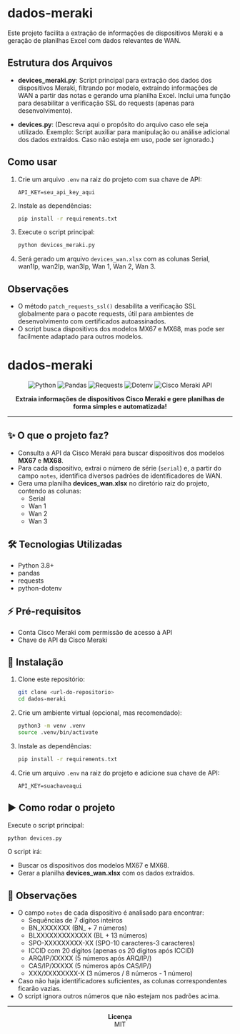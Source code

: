 # dados-meraki

Este projeto facilita a extração de informações de dispositivos Meraki e a geração de planilhas Excel com dados relevantes de WAN.

## Estrutura dos Arquivos

- **devices_meraki.py**: Script principal para extração dos dados dos dispositivos Meraki, filtrando por modelo, extraindo informações de WAN a partir das notas e gerando uma planilha Excel. Inclui uma função para desabilitar a verificação SSL do requests (apenas para desenvolvimento).

- **devices.py**: (Descreva aqui o propósito do arquivo caso ele seja utilizado. Exemplo: Script auxiliar para manipulação ou análise adicional dos dados extraídos. Caso não esteja em uso, pode ser ignorado.)

## Como usar

1. Crie um arquivo `.env` na raiz do projeto com sua chave de API:
	```
	API_KEY=seu_api_key_aqui
	```

2. Instale as dependências:
	```bash
	pip install -r requirements.txt
	```

3. Execute o script principal:
	```bash
	python devices_meraki.py
	```

4. Será gerado um arquivo `devices_wan.xlsx` com as colunas Serial, wan1Ip, wan2Ip, wan3Ip, Wan 1, Wan 2, Wan 3.

## Observações

- O método `patch_requests_ssl()` desabilita a verificação SSL globalmente para o pacote requests, útil para ambientes de desenvolvimento com certificados autoassinados.
- O script busca dispositivos dos modelos MX67 e MX68, mas pode ser facilmente adaptado para outros modelos.


# dados-meraki

<p align="center">
	<img src="https://img.shields.io/badge/Python-3.8%2B-blue?logo=python" alt="Python">
	<img src="https://img.shields.io/badge/pandas-%23150458.svg?style=flat&logo=pandas&logoColor=white" alt="Pandas">
	<img src="https://img.shields.io/badge/requests-%2300ACD7.svg?style=flat&logo=python&logoColor=white" alt="Requests">
	<img src="https://img.shields.io/badge/dotenv-%2332CD32.svg?style=flat&logo=python&logoColor=white" alt="Dotenv">
	<img src="https://img.shields.io/badge/Cisco%20Meraki-API-green?logo=cisco" alt="Cisco Meraki API">
</p>

<p align="center">
	<b>Extraia informações de dispositivos Cisco Meraki e gere planilhas de forma simples e automatizada!</b>
</p>

---

## ✨ O que o projeto faz?

- Consulta a API da Cisco Meraki para buscar dispositivos dos modelos <b>MX67</b> e <b>MX68</b>.
- Para cada dispositivo, extrai o número de série (<code>serial</code>) e, a partir do campo <code>notes</code>, identifica diversos padrões de identificadores de WAN.
- Gera uma planilha <b>devices_wan.xlsx</b> no diretório raiz do projeto, contendo as colunas:
	- Serial
	- Wan 1
	- Wan 2
	- Wan 3

## 🛠 Tecnologias Utilizadas

- Python 3.8+
- pandas
- requests
- python-dotenv

## ⚡ Pré-requisitos

- Conta Cisco Meraki com permissão de acesso à API
- Chave de API da Cisco Meraki

## 🚀 Instalação

1. Clone este repositório:

	 ```bash
	 git clone <url-do-repositorio>
	 cd dados-meraki
	 ```

2. Crie um ambiente virtual (opcional, mas recomendado):

	 ```bash
	 python3 -m venv .venv
	 source .venv/bin/activate
	 ```

3. Instale as dependências:

	 ```bash
	 pip install -r requirements.txt
	 ```

4. Crie um arquivo <code>.env</code> na raiz do projeto e adicione sua chave de API:

	 ```
	 API_KEY=suachaveaqui
	 ```

## ▶️ Como rodar o projeto

Execute o script principal:

```bash
python devices.py
```

O script irá:
- Buscar os dispositivos dos modelos MX67 e MX68.
- Gerar a planilha <b>devices_wan.xlsx</b> com os dados extraídos.

## 🔎 Observações
- O campo <code>notes</code> de cada dispositivo é analisado para encontrar:
	- Sequências de 7 dígitos inteiros
	- BN_XXXXXXX (BN_ + 7 números)
	- BLXXXXXXXXXXXXX (BL + 13 números)
	- SPO-XXXXXXXXX-XX (SPO-10 caracteres-3 caracteres)
	- ICCID com 20 dígitos (apenas os 20 dígitos após ICCID)
	- ARQ/IP/XXXXX (5 números após ARQ/IP/)
	- CAS/IP/XXXXX (5 números após CAS/IP/)
	- XXX/XXXXXXXX-X (3 números / 8 números - 1 número)
- Caso não haja identificadores suficientes, as colunas correspondentes ficarão vazias.
- O script ignora outros números que não estejam nos padrões acima.

---

<p align="center">
	<b>Licença</b><br>
	MIT
</p>
